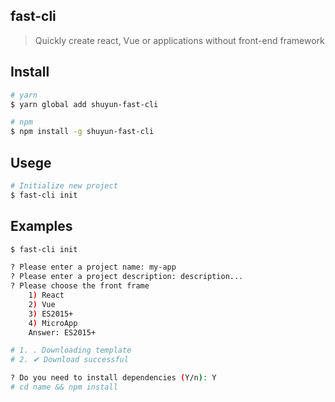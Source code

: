 ## fast-cli

> Quickly create react, Vue or applications without front-end framework

## Install
```bash
# yarn
$ yarn global add shuyun-fast-cli

# npm
$ npm install -g shuyun-fast-cli
```

## Usege

```bash
# Initialize new project
$ fast-cli init
```

## Examples
```bash
$ fast-cli init

? Please enter a project name: my-app
? Please enter a project description: description...
? Please choose the front frame
    1) React
    2) Vue
    3) ES2015+
    4) MicroApp
    Answer: ES2015+

# 1. . Downloading template
# 2. ✔ Download successful

? Do you need to install dependencies (Y/n): Y
# cd name && npm install
```
